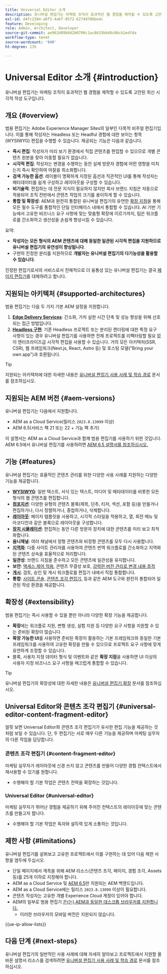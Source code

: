 ```yaml
---
title: Universal Editor 소개
description: 유니버설 편집기는 마케팅 조직이 효과적인 웹 경험을 제작할 수 있도록 고안된 최신 시각적 작성 도구입니다.
exl-id: d4fc2384-a0f5-4a6f-9572-62749786be4c
feature: Developing
role: Admin, Architect, Developer
source-git-commit: ae962d89b842b0708c1ac8633bb49c86cb2edfda
workflow-type: tm+mt
source-wordcount: '949'
ht-degree: 13%

---
```



# Universal Editor 소개 {#introduction}

유니버설 편집기는 마케팅 조직이 효과적인 웹 경험을 제작할 수 있도록 고안된 최신 시각적 작성 도구입니다.

## 개요 {#overview}

범용 편집기는 Adobe Experience Manager Sites의 일부인 다목적 비주얼 편집기입니다. 이를 통해 작성자는 Headless 또는 Headful 경험에 대한 보이는 항목(WYSIWYG) 편집을 수행할 수 있습니다. 제공되는 기능은 다음과 같습니다.

* **즉시 편집**: 작성자가 미리 보기 환경에서 직접 콘텐츠를 편집할 수 있으므로 개별 콘텐츠 원본을 찾아 이동할 필요가 없습니다.
* **시각적 편집**: 작성자는 변경을 수행하는 동안 실제 방문자 경험에 어떤 영향을 미치는지 즉시 확인하여 마찰을 최소화합니다.
* **검색 가능한 옵션**: 레이블이 명확하게 지정된 옵션과 직관적인 UI를 통해 작성자는 메타데이터를 쉽게 구성하고 레이아웃을 구성할 수 있습니다.
* **비기술적**: 편집하는 데 전문 지식이 필요하지 않지만 회사 브랜드 지침은 자동으로 적용되어 조직 전반에서 콘텐츠 작업의 크기를 용이하게 할 수 있습니다.
* **통합 및 확장성**: AEM과 완전히 통합된 유니버설 편집기의 유연한 [확장 지점](#extensibility)을 통해 모든 필수 도구를 통합적인 단일 인터페이스 내에서 통합할 수 있습니다. AI 기반 기능에서 고유한 비즈니스 요구 사항에 맞는 맞춤형 확장에 이르기까지, 팀은 워크플로를 간소화하고 생산성을 손쉽게 향상시킬 수 있습니다.

요약:

* **작성자는 모든 형식의 AEM 콘텐츠에 대해 동일한 일관된 시각적 편집을 지원하므로 유니버설 편집기의 유연성이 향상됩니다**.
* 구현의 진정한 분리를 지원하므로 **개발자는 유니버설 편집기의 다기능성을 활용할 수 있습니다**.

진정한 편집기로서의 서비스로서 전체적으로 더 융통성 있는 유니버설 편집기는 결국 [페이지 편집기](/help/sites-cloud/authoring/page-editor/introduction.md)를 대체하려고 합니다.

## 지원되는 아키텍처 {#supported-architectures}

범용 편집기는 다음 두 가지 기본 AEM 설정을 지원합니다.

1. **[Edge Delivery Services](/help/edge/overview.md)**: 간소화, 가치 실현 시간 단축 및 성능 향상을 위해 선호되는 접근 방법입니다.
1. **[Headless 구현](/help/headless/introduction.md)**: 기존 Headless 프로젝트 또는 분리된 렌더링에 대한 특정 요구 사항이 있는 경우 유니버설 편집기를 사용하면 전체 프로젝트를 리팩터링할 필요 없이 엔터프라이즈급 시각적 편집을 사용할 수 있습니다. 거의 모든 아키텍처(SSR, CSR), 웹 프레임워크(Next.js, React, Astro 등) 및 호스팅 모델(&quot;Bring your own app&quot;)과 호환됩니다.

>[!TIP]
>
>지원되는 아키텍처에 대한 자세한 내용은 [유니버설 편집기 사용 사례 및 학습 경로](/help/implementing/universal-editor/use-cases.md) 문서를 참조하십시오.

## 지원되는 AEM 버전 {#aem-versions}

유니버설 편집기는 다음에서 지원합니다.

* AEM as a Cloud Service(릴리스 `2023.8.13099` 이상)
* AEM 6.5(서비스 팩 21 또는 22 + 기능 팩 추가)

이 설명서는 AEM as a Cloud Service과 함께 범용 편집기를 사용하기 위한 것입니다. AEM 6.5에서 유니버설 편집기를 사용하려면 [AEM 6.5 설명서를 참조하십시오.](https://experienceleague.adobe.com/en/docs/experience-manager-65/content/implementing/developing/headless/universal-editor/introduction?lang=en)

## 기능 {#features}

유니버설 편집기는 효율적인 콘텐츠 관리를 위한 다양한 사용 사례를 지원하는 다양한 기능을 제공합니다.

* **[WYSIWYG](/help/sites-cloud/authoring/universal-editor/authoring.md)**: 일반 텍스트, 서식 있는 텍스트, 미디어 및 메타데이터를 비롯한 모든 형식의 웹 콘텐츠를 편집합니다.
* **[컴포지션](/help/sites-cloud/authoring/universal-editor/authoring.md#editing-content)**: 다양한 유형의 콘텐츠 블록(제목, 단추, 티저, 섹션, 포함 등)을 만들거나 편집하거나, 다시 정렬하거나, 중첩하거나, 삭제합니다.
* **[레이아웃](/help/sites-cloud/authoring/universal-editor/templates.md)**: 페이지 템플릿을 사용하고, 시각적 스타일을 적용하고, 열, 회전 메뉴 및 아코디언과 같은 블록으로 레이아웃을 구성합니다.
* **[장치 시뮬레이션](/help/sites-cloud/authoring/universal-editor/navigation.md#emulator)**: 편집하는 동안 다른 방문자 장치에 대한 콘텐츠를 미리 보고 최적화합니다.
* **옴니채널**: 여러 채널에서 정형 콘텐츠와 비정형 콘텐츠를 모두 다시 사용합니다.
* **[지역화](/help/sites-cloud/authoring/universal-editor/inheritance.md)**: 다중 사이트 관리자를 사용하여 콘텐츠 번역 워크플로를 간소화하고 지역화된 콘텐츠 상속을 효율적으로 처리합니다.
* **일관성**: 브랜드 지침을 준수하고 모든 콘텐츠에 일관성을 유지합니다.
* **보안**: [액세스 제어 적용](/help/implementing/universal-editor/authentication.md), 콘텐츠 무결성 보호, [강력한 버전 관리로 변경 내용 추적](/help/sites-cloud/authoring/sites-console/page-versions.md)
* **[게시](/help/sites-cloud/authoring/universal-editor/publishing.md)**: 검토, 승인 및 게시 워크플로를 편집기 내에서 직접 통합합니다.
* **통합**: [사이트 콘솔,](/help/sites-cloud/authoring/sites-console/introduction.md) [콘텐츠 조각 편집기,](/help/sites-cloud/administering/content-fragments/overview.md) 등과 같은 AEM 도구와 완전히 통합되어 일관된 작성 환경을 제공합니다.

## 확장성 {#extensibility}

범용 편집기는 즉시 사용할 수 있을 뿐만 아니라 다양한 확장 기능을 제공합니다.

* **확장**&#x200B;에는 워크플로 지원, 변형 생성, 실험 지원 등 다양한 요구 사항을 지원할 수 있는 준비된 확장이 많습니다.
* **확장 가능한 UI**&#x200B;를 사용하면 준비된 확장이 활용하는 기본 프레임워크와 동일한 기본 프레임워크를 사용하여 고유한 확장을 만들 수 있으므로 프로젝트 요구 사항에 맞게 유연하게 조정할 수 있습니다.
* 블록, 사용자 지정 데이터 형식 및 이벤트와 같은 **확장 지점**&#x200B;을 사용하면 UI 이상의 사용자 지정 비즈니스 요구 사항을 매끄럽게 통합할 수 있습니다.

>[!TIP]
>
>유니버설 편집기의 확장성에 대한 자세한 내용은 [유니버설 편집기 확장](/help/implementing/universal-editor/extending.md) 문서를 참조하십시오.

## Universal Editor와 콘텐츠 조각 편집기 {#universal-editor-content-fragment-editor}

얼핏 보면 Universal Editor와 콘텐츠 조각 편집기가 유사한 편집 기능을 제공하는 것처럼 보일 수 있습니다. 단, 두 편집기는 서로 매우 다른 기능을 제공하며 마케팅 실무자의 다른 작업을 담당합니다.

### 콘텐츠 조각 편집기 {#content-fragment-editor}

마케팅 실무자가 레이아웃에 신경 쓰지 않고 콘텐츠를 만들어 다양한 경험 컨텍스트에서 재사용할 수 있기를 원합니다.

* 수행해야 할 기본 작업은 콘텐츠 전략을 확장하는 것입니다.

### Universal Editor  {#universal-editor}

마케팅 실무자가 뛰어난 경험을 제공하기 위해 주어진 컨텍스트의 레이아웃에 맞는 콘텐츠를 만들고자 합니다.

* 수행해야 할 기본 작업은 독자와 설득력 있게 소통하는 것입니다.

## 제한 사항 {#limitations}

유니버설 편집기를 살펴보고 고유한 프로젝트에서 이를 구현하는 데 있어 다음 제한 사항을 염두에 두십시오.

* 단일 페이지에서 계측을 위해 AEM 리소스(콘텐츠 조각, 페이지, 경험 조각, Assets 등)를 25개 이하로 지정해야 합니다.
* AEM as a Cloud Service 및 [AEM 6.5](https://experienceleague.adobe.com/ko/docs/experience-manager-65/content/implementing/developing/headless/universal-editor/introduction)만 지원되는 AEM 백엔드입니다.
* AEM as a Cloud Service에는 릴리스 `2023.8.13099` 이상이 필요합니다.
* 콘텐츠 작성자는 고유한 개별 Experience Cloud 계정이 있어야 합니다.
* AEM의 일부로 범용 편집기 [은(는) AEM과 동일한 데스크톱 브라우저를 지원합니다.](/help/overview/supported-platforms.md)
   * 이러한 브라우저의 모바일 버전은 지원되지 않습니다.

{{ue-ip-allow-lists}}

## 다음 단계 {#next-steps}

유니버설 편집기의 일반적인 사용 사례에 대해 자세히 알아보고 프로젝트에서 지원할 올바른 설명서 리소스를 검색하려면 [유니버설 편집기 사용 사례 및 학습 경로](/help/implementing/universal-editor/use-cases.md) 문서를 참조하십시오.
